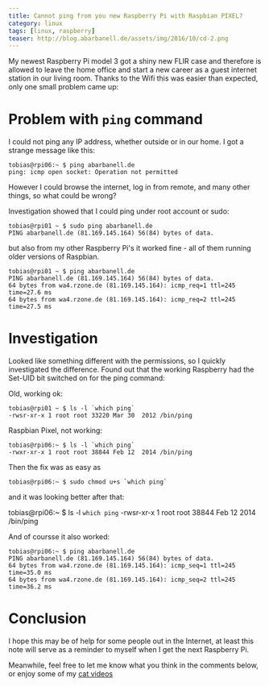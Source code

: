 ```yaml
---
title: Cannot ping from you new Raspberry Pi with Raspbian PIXEL? 
category: linux
tags: [linux, raspberry]
teaser: http://blog.abarbanell.de/assets/img/2016/10/cd-2.png
---
```


My newest Raspberry Pi model 3 got a shiny new FLIR case and therefore is allowed 
to leave the home office and start a new career as a guest internet station in our 
living room. Thanks to the Wifi this was easier than expected, only one small problem came up: 

# Problem with ```ping``` command

I could not ping any IP address, whether outside or in our home.
I got a strange message like this: 

	tobias@rpi06:~ $ ping abarbanell.de
	ping: icmp open socket: Operation not permitted

However I could browse the internet, log in from remote, and many other things, 
so what could be wrong? 

Investigation showed that I could ping under root account or sudo: 

	tobias@rpi01 ~ $ sudo ping abarbanell.de
	PING abarbanell.de (81.169.145.164) 56(84) bytes of data.

but also from my other Raspberry Pi's it worked fine - all of them
running older versions of Raspbian.

	tobias@rpi01 ~ $ ping abarbanell.de
	PING abarbanell.de (81.169.145.164) 56(84) bytes of data.
	64 bytes from wa4.rzone.de (81.169.145.164): icmp_req=1 ttl=245 time=27.6 ms
	64 bytes from wa4.rzone.de (81.169.145.164): icmp_req=2 ttl=245 time=27.5 ms

# Investigation

Looked like something different with the permissions, so I quickly investigated
the difference. Found out that the working Raspberry had the 
Set-UID bit switched on for the ping command: 

Old, working ok: 

	tobias@rpi01 ~ $ ls -l `which ping`
	-rwsr-xr-x 1 root root 33220 Mar 30  2012 /bin/ping

Raspbian Pixel, not working: 

	tobias@rpi06:~ $ ls -l `which ping`
	-rwxr-xr-x 1 root root 38844 Feb 12  2014 /bin/ping

Then the fix was as easy as 

	tobias@rpi06:~ $ sudo chmod u+s `which ping`

and it was looking better after that:

tobias@rpi06:~ $ ls -l `which ping`
-rwsr-xr-x 1 root root 38844 Feb 12  2014 /bin/ping

And of coursse it also worked: 

	tobias@rpi06:~ $ ping abarbanell.de
	PING abarbanell.de (81.169.145.164) 56(84) bytes of data.
	64 bytes from wa4.rzone.de (81.169.145.164): icmp_seq=1 ttl=245 time=35.0 ms
	64 bytes from wa4.rzone.de (81.169.145.164): icmp_seq=2 ttl=245 time=36.2 ms

# Conclusion

I hope this may be of help for some people out in the Internet, at least this note will serve as a reminder 
to myself when I get the next Raspberry Pi.

Meanwhile, feel free to let me know what you think in the comments below, 
or enjoy some of 
my [cat videos](https://www.youtube.com/watch?v=YPZPXDizUkU&list=PLyu5cHg7bWPjyymUCRJcpN_-fyoZzvlWh)









